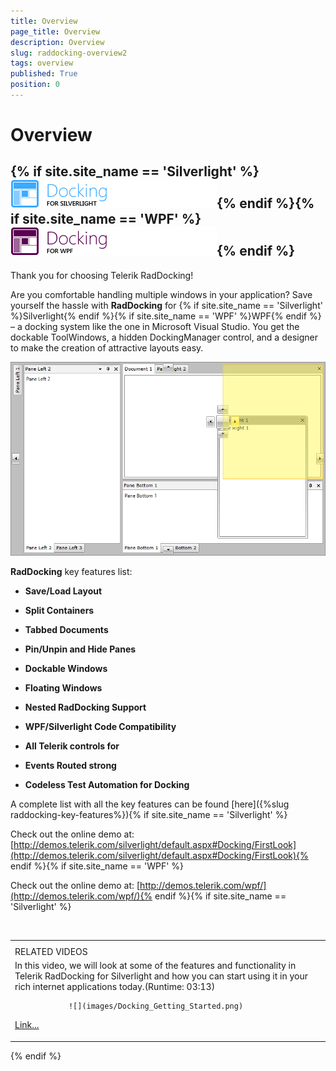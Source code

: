 ```yaml
---
title: Overview
page_title: Overview
description: Overview
slug: raddocking-overview2
tags: overview
published: True
position: 0
---
```


# Overview



## {% if site.site_name == 'Silverlight' %}![](images/RadDocking_Overview_010.png){% endif %}{% if site.site_name == 'WPF' %}![](images/RadDocking_Overview_020_WPF.png){% endif %}

Thank you for choosing Telerik RadDocking!

Are you comfortable handling multiple windows in your application? Save yourself the hassle with __RadDocking__ for {% if site.site_name == 'Silverlight' %}Silverlight{% endif %}{% if site.site_name == 'WPF' %}WPF{% endif %} – a docking system like the one in Microsoft Visual Studio. You get the dockable ToolWindows, a hidden DockingManager control, and a designer to make the creation of attractive layouts easy.
        

![Rad Docking Overview](images/RadDocking_Overview.png)

__RadDocking__ key features list:
        

* __Save/Load Layout__

* __Split Containers__

* __Tabbed Documents__

* __Pin/Unpin and Hide Panes__

* __Dockable Windows__

* __Floating Windows__

* __Nested RadDocking Support__

* __WPF/Silverlight Code Compatibility__

* __All Telerik controls for__

* __Events Routed strong__

* __Codeless Test Automation for Docking__

A complete list with all the key features can be found [here]({%slug raddocking-key-features%}){% if site.site_name == 'Silverlight' %}

Check out the online demo at: [http://demos.telerik.com/silverlight/default.aspx#Docking/FirstLook](http://demos.telerik.com/silverlight/default.aspx#Docking/FirstLook){% endif %}{% if site.site_name == 'WPF' %}

Check out the online demo at: [http://demos.telerik.com/wpf/](http://demos.telerik.com/wpf/){% endif %}{% if site.site_name == 'Silverlight' %}
<table> <th><tr><td>
                  RELATED VIDEOS
                </td></tr></th><tr><td>
                In this video, we will look at some of the features and functionality in Telerik RadDocking for Silverlight and how you can start using it in your rich internet applications today.(Runtime: 03:13)

                ![](images/Docking_Getting_Started.png)

[Link...](http://tv.telerik.com/silverlight/video/introduction-raddocking-silverlight)</td></tr></table>{% endif %}

